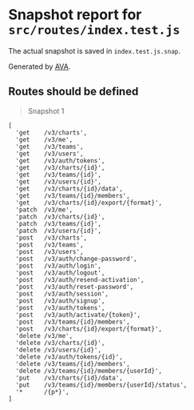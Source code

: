 # Snapshot report for `src/routes/index.test.js`

The actual snapshot is saved in `index.test.js.snap`.

Generated by [AVA](https://ava.li).

## Routes should be defined

> Snapshot 1

    [
      'get    /v3/charts',
      'get    /v3/me',
      'get    /v3/teams',
      'get    /v3/users',
      'get    /v3/auth/tokens',
      'get    /v3/charts/{id}',
      'get    /v3/teams/{id}',
      'get    /v3/users/{id}',
      'get    /v3/charts/{id}/data',
      'get    /v3/teams/{id}/members',
      'get    /v3/charts/{id}/export/{format}',
      'patch  /v3/me',
      'patch  /v3/charts/{id}',
      'patch  /v3/teams/{id}',
      'patch  /v3/users/{id}',
      'post   /v3/charts',
      'post   /v3/teams',
      'post   /v3/users',
      'post   /v3/auth/change-password',
      'post   /v3/auth/login',
      'post   /v3/auth/logout',
      'post   /v3/auth/resend-activation',
      'post   /v3/auth/reset-password',
      'post   /v3/auth/session',
      'post   /v3/auth/signup',
      'post   /v3/auth/tokens',
      'post   /v3/auth/activate/{token}',
      'post   /v3/teams/{id}/members',
      'post   /v3/charts/{id}/export/{format}',
      'delete /v3/me',
      'delete /v3/charts/{id}',
      'delete /v3/users/{id}',
      'delete /v3/auth/tokens/{id}',
      'delete /v3/teams/{id}/members',
      'delete /v3/teams/{id}/members/{userId}',
      'put    /v3/charts/{id}/data',
      'put    /v3/teams/{id}/members/{userId}/status',
      '*      /{p*}',
    ]
